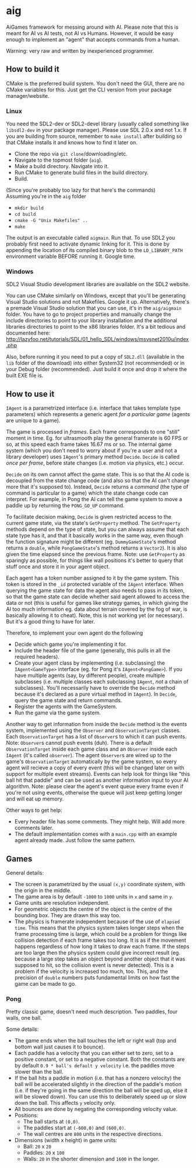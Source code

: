 # aig
AiGames framework for messing around with AI.
Please note that this is meant for AI vs AI tests, not AI vs Humans. However, it would be easy enough to implement an "agent" that accepts commands from a human.

Warning: very raw and written by inexperienced programmer.


## How to build it
CMake is the preferred build system. You don't need the GUI, there are no CMake variables for this. Just get the CLI version from your package manager/website.
### Linux
You need the SDL2-dev or SDL2-devel library (usually called something like `libsdl2-dev` in your package manager). Please use SDL 2.0.x and not 1.x.
If you are building from source, remember to `make install` after building so that CMake installs it and knows how to find it later on.

* Clone the repo via `git clone`/downloading/etc.
* Navigate to the topmost folder (`aig`).
* Make a build directory. Navigate into it.
* Run CMake to generate build files in the build directory.
* Build.

(Since you're probably too lazy for that here's the commands) <br>
Assuming you're in the `aig` folder
* `mkdir build`
* `cd build`
* `cmake -G "Unix Makefiles" ..`
* `make`

The output is an executable called `aigmain`. Run that. To use SDL2 you probably first need to activate dynamic linking for it. This is done by appending the location of its compiled binary blob to the `LD_LIBRARY_PATH`
environment variable BEFORE running it. Google time.
### Windows
SDL2 Visual Studio development libraries are available on the SDL2 website.

You can use CMake similarly on Windows, except that you'll be generating Visual Studio solutions and not Makefiles. Google it up.
Alternatively, there's a premade Visual Studio solution that you can use, it's in the `aig/aigmain` folder. You have to go to project properties and manually change the include directories to point to your library installation and the additional libraries directories to point to the x86 libraries folder. It's a bit tedious and documented here: http://lazyfoo.net/tutorials/SDL/01_hello_SDL/windows/msvsnet2010u/index.php

Also, before running it you need to put a copy of `SDL2.dll` (available in the `lib` folder of the download) into either System32 (not recommended) or in your Debug folder (recommended). Just build it once and drop it where the built EXE file is.

## How to use it
`IAgent` is a parametrized interface (i.e. interface that takes template type parameters) which represents a generic agent _for a particular game_ (agents are unique to a game). 

The game is processed in _frames_. Each frame corresponds to one "still" moment in time. Eg. for ultrasmooth play the general framerate is 60 FPS or so, at this speed each frame takes 16.67 ms or so. The internal game system (which you don't need to worry about if you're a user and not a library developer) uses `IAgent`'s primary method `Decide`. `Decide` is called _once per frame_, before state changes (i.e. motion via physics, etc.) occur. 

`Decide` on its own cannot affect the game state. This is so that the AI code is decoupled from the state change code (and also so that the AI can't change more that it's supposed to). Instead, `Decide` returns a _command_ (the type of command is particular to a game) which the state change code can interpret. For example, in Pong the AI can tell the game system to move a paddle up by returning the `PONG_GO_UP` command. 

To facilitate decision making, `Decide` is given restricted access to the current game state, via the state's `GetProperty` method. The `GetProperty` methods depend on the type of state, but you can always assume that each state type has it, and that it basically works in the same way, even though the function signature might be different (eg. `DummyGameState`'s method returns a `double`, while `PongGameState`'s method returns a `Vector2`). It is also given the time elapsed since the previous frame. Note: use `GetProperty` as sparingly as possible, for things like wall positions it's better to query that stuff once and store it in your agent object.

Each agent has a token number assigned to it by the game system. This token is stored in the `_id` protected variable of the `IAgent` interface. When querying the game state for data the agent also needs to pass in its token, so that the game state can decide whether said agent allowed to access the data or not (this is useful for games like strategy games, in which giving the AI too much information eg. data about terrain covered by the fog of war, is basically allowing it to cheat). Note, this is not working yet (or necessary). But it's a good thing to have for later.

Therefore, to implement your own agent do the following
* Decide which game you're implementing it for.
* Include the header file of the game (generally, this pulls in all the required headers).
* Create your agent class by implementing (i.e. subclassing) the `IAgent<GameType>` interface (eg. for Pong it's `IAgent<PongGame>`). If you have multiple agents (say, by different people), create multiple subclasses (i.e. multiple classes each subclassing `IAgent`, _not_ a chain of subclasses). You'll necessarily have to override the `Decide` method because it's declared as a pure virtual method in `IAgent`). In `Decide`, query the game state and return commands.
* Register the agents with the GameSystem.
* Run the game via the game system.

Another way to get information from inside the `Decide` method is the events system, implemented using the `Observer` and `ObservationTarget` classes. Each `ObservationTarget` has a list of `Observer`s to which it can push events. Note: `Observer`s cannot push events (duh). There is a default `ObservationTarget` inside each game class and an `Observer` inside each `IAgent` (it's called `observer`). The agent `Observer`s are wired up to the game's `ObservationTarget` automatically by the game system, so every agent will recieve a copy of every event (this will be changed later on with support for multiple event streams). Events can help look for things like "this ball hit that paddle" and can be used as another information input to your AI algorithm. Note: please clear the agent's event queue every frame even if you're not using events, otherwise the queue will just keep getting longer and will eat up memory.

Other ways to get help:

* Every header file has some comments. They might help. Will add more comments later.
* The default implementation comes with a `main.cpp` with an example agent already made. Just follow the same pattern.

## Games
General details:
* The screen is parametrized by the usual `(x,y)` coordinate system, with the origin in the middle.
* The game area is by default `-1000` to `1000` units in `x` and same in `y`. 
* Game units are resolution independent.
* For geometric objects the centre of the object is the centre of the bounding box. They are drawn this way too.
* The physics is framerate independent because of the use of `elapsed time`. This means that the physics system takes longer steps when the frame processing time is large, which could be a problem for things like collision detection if each frame takes too long. It is as if the movement happens regardless of how long it takes to draw each frame. If the steps are too large then the physics system could give incorrect result (eg. because a large step takes an object beyond another object that it was supposed to hit, so the collision event is never detected). This is a problem if the velocity is increased too much, too. This, and the precision of `double` numbers puts fundamental limits on how fast the game can be made to go.

### Pong
Pretty classic game, doesn't need much description. Two paddles, four walls, one ball.

Some details:
* The game ends when the ball touches the left or right wall (top and bottom wall just causes it to bounce).
* Each paddle has a velocity that you can either set to zero, set to a positive constant, or set to a negative constant. Both the constants are by default `0.9 * ball's default y velocity` i.e. the paddles move slower than the ball.
* If the ball hits a paddle in motion (i.e. that has a nonzero velocity) the ball will be accelerated slightly in the direction of the paddle's motion (i.e. if they're going in the same direction the ball will be sped up, else it will be slowed down). You can use this to deliberately speed up or slow down the ball. This affects `y` velocity only.
* All bounces are done by negating the corresponding velocity value.
* Positions:
  * The ball starts at `(0,0)`. 
  * The paddles start at `(-600,0)` and `(600,0)`. 
  * The wall centres are `800` units in the respective directions. 
* Dimensions (width x height) in game units:
    * Ball: `20` x `20`
    * Paddles: `20` x `100`
    * Walls: `20` in the shorter dimension and `1600` in the longer.